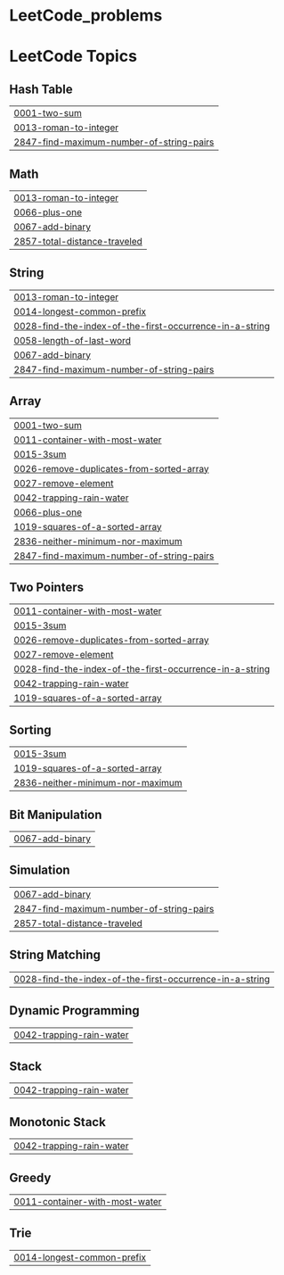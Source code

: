 # LeetCode_problems
<!---LeetCode Topics Start-->
# LeetCode Topics
## Hash Table
|  |
| ------- |
| [0001-two-sum](https://github.com/Yosef-Adel/LeetCode_problems/tree/master/0001-two-sum) |
| [0013-roman-to-integer](https://github.com/Yosef-Adel/LeetCode_problems/tree/master/0013-roman-to-integer) |
| [2847-find-maximum-number-of-string-pairs](https://github.com/Yosef-Adel/LeetCode_problems/tree/master/2847-find-maximum-number-of-string-pairs) |
## Math
|  |
| ------- |
| [0013-roman-to-integer](https://github.com/Yosef-Adel/LeetCode_problems/tree/master/0013-roman-to-integer) |
| [0066-plus-one](https://github.com/Yosef-Adel/LeetCode_problems/tree/master/0066-plus-one) |
| [0067-add-binary](https://github.com/Yosef-Adel/LeetCode_problems/tree/master/0067-add-binary) |
| [2857-total-distance-traveled](https://github.com/Yosef-Adel/LeetCode_problems/tree/master/2857-total-distance-traveled) |
## String
|  |
| ------- |
| [0013-roman-to-integer](https://github.com/Yosef-Adel/LeetCode_problems/tree/master/0013-roman-to-integer) |
| [0014-longest-common-prefix](https://github.com/Yosef-Adel/LeetCode_problems/tree/master/0014-longest-common-prefix) |
| [0028-find-the-index-of-the-first-occurrence-in-a-string](https://github.com/Yosef-Adel/LeetCode_problems/tree/master/0028-find-the-index-of-the-first-occurrence-in-a-string) |
| [0058-length-of-last-word](https://github.com/Yosef-Adel/LeetCode_problems/tree/master/0058-length-of-last-word) |
| [0067-add-binary](https://github.com/Yosef-Adel/LeetCode_problems/tree/master/0067-add-binary) |
| [2847-find-maximum-number-of-string-pairs](https://github.com/Yosef-Adel/LeetCode_problems/tree/master/2847-find-maximum-number-of-string-pairs) |
## Array
|  |
| ------- |
| [0001-two-sum](https://github.com/Yosef-Adel/LeetCode_problems/tree/master/0001-two-sum) |
| [0011-container-with-most-water](https://github.com/Yosef-Adel/LeetCode_problems/tree/master/0011-container-with-most-water) |
| [0015-3sum](https://github.com/Yosef-Adel/LeetCode_problems/tree/master/0015-3sum) |
| [0026-remove-duplicates-from-sorted-array](https://github.com/Yosef-Adel/LeetCode_problems/tree/master/0026-remove-duplicates-from-sorted-array) |
| [0027-remove-element](https://github.com/Yosef-Adel/LeetCode_problems/tree/master/0027-remove-element) |
| [0042-trapping-rain-water](https://github.com/Yosef-Adel/LeetCode_problems/tree/master/0042-trapping-rain-water) |
| [0066-plus-one](https://github.com/Yosef-Adel/LeetCode_problems/tree/master/0066-plus-one) |
| [1019-squares-of-a-sorted-array](https://github.com/Yosef-Adel/LeetCode_problems/tree/master/1019-squares-of-a-sorted-array) |
| [2836-neither-minimum-nor-maximum](https://github.com/Yosef-Adel/LeetCode_problems/tree/master/2836-neither-minimum-nor-maximum) |
| [2847-find-maximum-number-of-string-pairs](https://github.com/Yosef-Adel/LeetCode_problems/tree/master/2847-find-maximum-number-of-string-pairs) |
## Two Pointers
|  |
| ------- |
| [0011-container-with-most-water](https://github.com/Yosef-Adel/LeetCode_problems/tree/master/0011-container-with-most-water) |
| [0015-3sum](https://github.com/Yosef-Adel/LeetCode_problems/tree/master/0015-3sum) |
| [0026-remove-duplicates-from-sorted-array](https://github.com/Yosef-Adel/LeetCode_problems/tree/master/0026-remove-duplicates-from-sorted-array) |
| [0027-remove-element](https://github.com/Yosef-Adel/LeetCode_problems/tree/master/0027-remove-element) |
| [0028-find-the-index-of-the-first-occurrence-in-a-string](https://github.com/Yosef-Adel/LeetCode_problems/tree/master/0028-find-the-index-of-the-first-occurrence-in-a-string) |
| [0042-trapping-rain-water](https://github.com/Yosef-Adel/LeetCode_problems/tree/master/0042-trapping-rain-water) |
| [1019-squares-of-a-sorted-array](https://github.com/Yosef-Adel/LeetCode_problems/tree/master/1019-squares-of-a-sorted-array) |
## Sorting
|  |
| ------- |
| [0015-3sum](https://github.com/Yosef-Adel/LeetCode_problems/tree/master/0015-3sum) |
| [1019-squares-of-a-sorted-array](https://github.com/Yosef-Adel/LeetCode_problems/tree/master/1019-squares-of-a-sorted-array) |
| [2836-neither-minimum-nor-maximum](https://github.com/Yosef-Adel/LeetCode_problems/tree/master/2836-neither-minimum-nor-maximum) |
## Bit Manipulation
|  |
| ------- |
| [0067-add-binary](https://github.com/Yosef-Adel/LeetCode_problems/tree/master/0067-add-binary) |
## Simulation
|  |
| ------- |
| [0067-add-binary](https://github.com/Yosef-Adel/LeetCode_problems/tree/master/0067-add-binary) |
| [2847-find-maximum-number-of-string-pairs](https://github.com/Yosef-Adel/LeetCode_problems/tree/master/2847-find-maximum-number-of-string-pairs) |
| [2857-total-distance-traveled](https://github.com/Yosef-Adel/LeetCode_problems/tree/master/2857-total-distance-traveled) |
## String Matching
|  |
| ------- |
| [0028-find-the-index-of-the-first-occurrence-in-a-string](https://github.com/Yosef-Adel/LeetCode_problems/tree/master/0028-find-the-index-of-the-first-occurrence-in-a-string) |
## Dynamic Programming
|  |
| ------- |
| [0042-trapping-rain-water](https://github.com/Yosef-Adel/LeetCode_problems/tree/master/0042-trapping-rain-water) |
## Stack
|  |
| ------- |
| [0042-trapping-rain-water](https://github.com/Yosef-Adel/LeetCode_problems/tree/master/0042-trapping-rain-water) |
## Monotonic Stack
|  |
| ------- |
| [0042-trapping-rain-water](https://github.com/Yosef-Adel/LeetCode_problems/tree/master/0042-trapping-rain-water) |
## Greedy
|  |
| ------- |
| [0011-container-with-most-water](https://github.com/Yosef-Adel/LeetCode_problems/tree/master/0011-container-with-most-water) |
## Trie
|  |
| ------- |
| [0014-longest-common-prefix](https://github.com/Yosef-Adel/LeetCode_problems/tree/master/0014-longest-common-prefix) |
<!---LeetCode Topics End-->